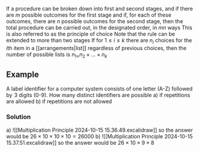 If a procedure can be broken down into first and second stages, and if there are $m$ possible outcomes for the first stage and if, for each of these outcomes, there are $n$ possible outcomes for the second stage, then the total procedure can be carried out, in the designated order, in $mn$ ways
This is also referred to as the principle of choice
Note that the rule can be extended to more than two stages
If for $1\leq i\leq k$ there are $n_{i}$ choices for the $i$th item in a [[arrangements|list]] regardless of previous choices, then the number of possible lists is $n_{1\times}n_{2}\times\dots \times n_{k}$
## Example
A label identifier for a computer system consists of one letter (A-Z) followed by $\hspace{0pt}3$ digits (0-9). How many distinct identifiers are possible
a) if repetitions are allowed
b) if repetitions are not allowed
### Solution
a)
![[Multiplication Principle 2024-10-15 15.36.49.excalidraw]]
so the answer would be $26\times 10\times 10\times 10=26000$
b)
![[Multiplication Principle 2024-10-15 15.37.51.excalidraw]]
so the answer would be $26\times 10\times 9\times 8$